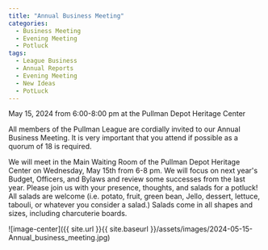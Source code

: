 ```yaml
---
title: "Annual Business Meeting"
categories:
  - Business Meeting
  - Evening Meeting
  - Potluck
tags:
  - League Business
  - Annual Reports
  - Evening Meeting
  - New Ideas
  - PotLuck
---
```


May 15, 2024 from 6:00-8:00 pm at the Pullman Depot Heritage Center

All members of the Pullman League are cordially invited to our Annual Business Meeting. It is very important that you attend if possible as a quorum of 18 is required. 

We will meet in the Main Waiting Room of the Pullman Depot Heritage Center on Wednesday, May 15th from 6-8 pm. We will focus on next year's Budget, Officers, and Bylaws and review some successes from the last year. Please join us with your presence, thoughts, and salads for a potluck! All salads are welcome (i.e. potato, fruit, green bean, Jello, dessert, lettuce, tabouli, or whatever you consider a salad.) Salads come in all shapes and sizes, including charcuterie boards.

![image-center]({{ site.url }}{{ site.baseurl }}/assets/images/2024-05-15-Annual_business_meeting.jpg)
